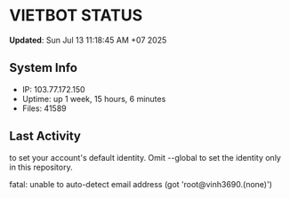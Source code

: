 # VIETBOT STATUS
**Updated**: Sun Jul 13 11:18:45 AM +07 2025

## System Info
- IP: 103.77.172.150
- Uptime: up 1 week, 15 hours, 6 minutes
- Files: 41589

## Last Activity

to set your account's default identity.
Omit --global to set the identity only in this repository.

fatal: unable to auto-detect email address (got 'root@vinh3690.(none)')
